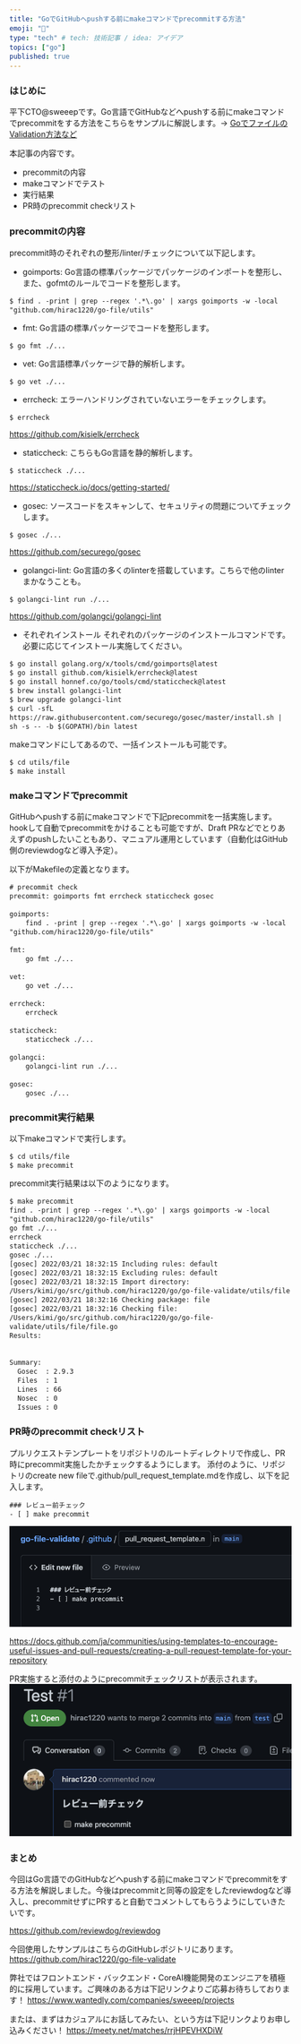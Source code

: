 ```yaml
---
title: "GoでGitHubへpushする前にmakeコマンドでprecommitする方法"
emoji: "🧹"
type: "tech" # tech: 技術記事 / idea: アイデア
topics: ["go"]
published: true
---
```



### はじめに
平下CTO@sweeepです。Go言語でGitHubなどへpushする前にmakeコマンドでprecommitをする方法をこちらをサンプルに解説します。→ [GoでファイルのValidation方法など](https://zenn.dev/hirac/articles/dc537f0786cae9)

本記事の内容です。
* precommitの内容
* makeコマンドでテスト
* 実行結果
* PR時のprecommit checkリスト

### precommitの内容
precommit時のそれぞれの整形/linter/チェックについて以下記します。

* goimports: Go言語の標準パッケージでパッケージのインポートを整形し、また、gofmtのルールでコードを整形します。
```
$ find . -print | grep --regex '.*\.go' | xargs goimports -w -local "github.com/hirac1220/go-file/utils"
```

* fmt: Go言語の標準パッケージでコードを整形します。
```
$ go fmt ./...
```

* vet: Go言語標準パッケージで静的解析します。
```
$ go vet ./...
```

* errcheck: エラーハンドリングされていないエラーをチェックします。
```
$ errcheck
```

https://github.com/kisielk/errcheck

* staticcheck: こちらもGo言語を静的解析します。
```
$ staticcheck ./...
```

https://staticcheck.io/docs/getting-started/

* gosec: ソースコードをスキャンして、セキュリティの問題についてチェックします。
```
$ gosec ./...
```

https://github.com/securego/gosec

* golangci-lint: Go言語の多くのlinterを搭載しています。こちらで他のlinterまかなうことも。
```
$ golangci-lint run ./...
```

https://github.com/golangci/golangci-lint

* それぞれインストール
それぞれのパッケージのインストールコマンドです。必要に応じてインストール実施してください。
```
$ go install golang.org/x/tools/cmd/goimports@latest
$ go install github.com/kisielk/errcheck@latest
$ go install honnef.co/go/tools/cmd/staticcheck@latest
$ brew install golangci-lint
$ brew upgrade golangci-lint
$ curl -sfL https://raw.githubusercontent.com/securego/gosec/master/install.sh | sh -s -- -b $(GOPATH)/bin latest
```

makeコマンドにしてあるので、一括インストールも可能です。
```
$ cd utils/file
$ make install
```


### makeコマンドでprecommit
GitHubへpushする前にmakeコマンドで下記precommitを一括実施します。hookして自動でprecommitをかけることも可能ですが、Draft PRなどでとりあえずのpushしたいこともあり、マニュアル運用としています（自動化はGitHub側のreviewdogなど導入予定）。

以下がMakefileの定義となります。
```makefile:utils/file/Makefile
# precommit check
precommit: goimports fmt errcheck staticcheck gosec

goimports:
	find . -print | grep --regex '.*\.go' | xargs goimports -w -local "github.com/hirac1220/go-file/utils"

fmt:
	go fmt ./...

vet:
	go vet ./...

errcheck:
	errcheck

staticcheck:
	staticcheck ./...

golangci:
	golangci-lint run ./...

gosec:
	gosec ./...
```

### precommit実行結果

以下makeコマンドで実行します。
```
$ cd utils/file
$ make precommit
```

precommit実行結果は以下のようになります。

```
$ make precommit
find . -print | grep --regex '.*\.go' | xargs goimports -w -local "github.com/hirac1220/go-file/utils"
go fmt ./...
errcheck
staticcheck ./...
gosec ./...
[gosec] 2022/03/21 18:32:15 Including rules: default
[gosec] 2022/03/21 18:32:15 Excluding rules: default
[gosec] 2022/03/21 18:32:15 Import directory: /Users/kimi/go/src/github.com/hirac1220/go/go-file-validate/utils/file
[gosec] 2022/03/21 18:32:16 Checking package: file
[gosec] 2022/03/21 18:32:16 Checking file: /Users/kimi/go/src/github.com/hirac1220/go/go-file-validate/utils/file/file.go
Results:


Summary:
  Gosec  : 2.9.3
  Files  : 1
  Lines  : 66
  Nosec  : 0
  Issues : 0

```

### PR時のprecommit checkリスト
プルリクエストテンプレートをリポジトリのルートディレクトリで作成し、PR時にprecommit実施したかチェックするようにします。
添付のように、リポジトリのcreate new fileで.github/pull_request_template.mdを作成し、以下を記入します。

```
### レビュー前チェック
- [ ] make precommit

```

![](/images/4174823c5628b9/pr_template.png)

https://docs.github.com/ja/communities/using-templates-to-encourage-useful-issues-and-pull-requests/creating-a-pull-request-template-for-your-repository

PR実施すると添付のようにprecommitチェックリストが表示されます。
![](/images/4174823c5628b9/pr_check.png)

### まとめ
今回はGo言語でのGitHubなどへpushする前にmakeコマンドでprecommitをする方法を解説しました。今後はprecommitと同等の設定をしたreviewdogなど導入し、precommitせずにPRすると自動でコメントしてもらうようにしていきたいです。

https://github.com/reviewdog/reviewdog

今回使用したサンプルはこちらのGitHubレポジトリにあります。
https://github.com/hirac1220/go-file-validate

弊社ではフロントエンド・バックエンド・CoreAI機能開発のエンジニアを積極的に採用しています。ご興味のある方は下記リンクよりご応募お待ちしております！
https://www.wantedly.com/companies/sweeep/projects

または、まずはカジュアルにお話してみたい、という方は下記リンクよりお申し込みください！
https://meety.net/matches/rrjHPEVHXDiW